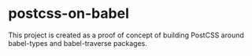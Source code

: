 # postcss-on-babel

This project is created as a proof of concept of building PostCSS around babel-types and babel-traverse packages.
